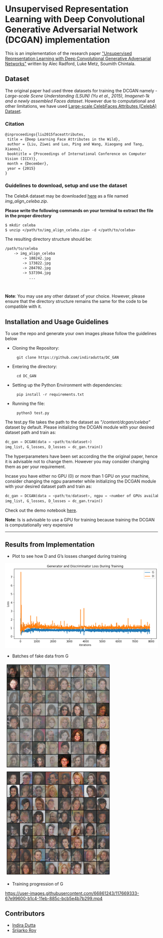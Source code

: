 # Unsupervised Representation Learning with Deep Convolutional Generative Adversarial Network (DCGAN) implementation
This is an implementation of the research paper <a href = "https://arxiv.org/abs/1511.06434.pdf">"Unsupervised Representation Learning with Deep Convolutional Generative Adversarial Networks"</a> written by Alec Radford, Luke Metz, Soumith Chintala.

## Dataset
The original paper had used three datasets for training the DCGAN namely - *Large-scale Scene Understanding (LSUN) (Yu et al., 2015), Imagenet-1k and a newly assembled Faces dataset*. However due to computational and other limitations, we have used <a href = "http://mmlab.ie.cuhk.edu.hk/projects/CelebA.html">Large-scale CelebFaces Attributes (CelebA) Dataset</a>.

### Citation
``` 
@inproceedings{liu2015faceattributes,
 title = {Deep Learning Face Attributes in the Wild},
 author = {Liu, Ziwei and Luo, Ping and Wang, Xiaogang and Tang, Xiaoou},
 booktitle = {Proceedings of International Conference on Computer Vision (ICCV)},
 month = {December},
 year = {2015} 
}
``` 
### Guidelines to download, setup and use the dataset
The CelebA dataset may be downloaded <a href = "https://drive.google.com/file/d/1yW6QkWcd6sWYB2rw9d-A36woiXVLTpny/view?usp=sharing">here</a> as a file named *img_align_celeba.zip*. 

**Please write the following commands on your terminal to extract the file in the proper directory**
```
$ mkdir celeba
$ unzip </path/to/img_align_celeba.zip> -d </path/to/celeba>
```
The resulting directory structure should be:
```
/path/to/celeba
    -> img_align_celeba
        -> 188242.jpg
        -> 173822.jpg
        -> 284702.jpg
        -> 537394.jpg
           ...
```
<br>

**Note**: You may use any other dataset of your choice. However, please ensure that the directory structure remains the same for the code to be compatible with it. 

## Installation and Usage Guidelines
To use the repo and generate your own images please follow the guidelines below


- Cloning the Repository: 

        git clone https://github.com/indiradutta/DC_GAN
        
- Entering the directory: 

        cd DC_GAN
        
- Setting up the Python Environment with dependencies:

        pip install -r requirements.txt

- Running the file:

        python3 test.py
        
The test.py file takes the path to the dataset as *"/content/dcgan/celeba"* dataset by default. Please initializing the DCGAN module with your desired dataset path and train as:

```python
dc_gan = DCGAN(data = <path/to/dataset>)
img_list, G_losses, D_losses = dc_gan.train()
```
The hyperparameters have been set according the the original paper, hence it is advisable not to change them. However you may consider changing them as per your requirement. <br>

Incase you have either no GPU (0) or more than 1 GPU on your machine, consider changing the ngpu parameter while initializing the DCGAN module with your desired dataset path and train as:


```python
dc_gan = DCGAN(data = <path/to/dataset>, ngpu = <number of GPUs available>)
img_list, G_losses, D_losses = dc_gan.train()
```

Check out the demo notebook <a href = 'https://github.com/indiradutta/DC_GAN/blob/main/demo/dcgan_demo.ipynb'>here</a>.

**Note**: Is is advisable to use a GPU for training because training the DCGAN is computationally very expensive
<hr>

## Results from Implementation

- Plot to see how D and G’s losses changed during training

<img src = "results/losses.png">

- Batches of fake data from G

<img src = "results/result.png" height = 350px width = 350px> &nbsp; &nbsp; <img src = "results/result2.png" height = 350px width = 350px>

- Training progression of G


https://user-images.githubusercontent.com/66861243/117669333-67e99600-b1c4-11eb-885c-bcb5e4b7b299.mp4

## Contributors

- <a href = "https://github.com/indiradutta">Indira Dutta</a>
- <a href = "https://github.com/srijarkoroy">Srijarko Roy</a>
